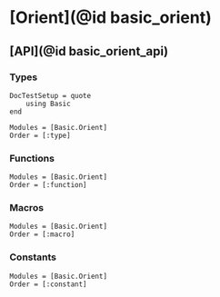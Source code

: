 # [Orient](@id basic_orient)

## [API](@id basic_orient_api) 

### Types

```@meta
DocTestSetup = quote
    using Basic
end
```

```@autodocs
Modules = [Basic.Orient]
Order = [:type]
```

### Functions

```@autodocs
Modules = [Basic.Orient]
Order = [:function]
```

### Macros

```@autodocs
Modules = [Basic.Orient]
Order = [:macro]
```

### Constants

```@autodocs
Modules = [Basic.Orient]
Order = [:constant]
```